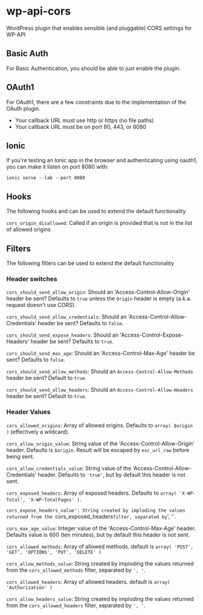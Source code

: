 # wp-api-cors
WordPress plugin that enables sensible (and pluggable) CORS settings for WP-API

Basic Auth
---

For Basic Authentication, you should be able to just enable the plugin.

OAuth1
---

For OAuth1, there are a few constraints due to the implementation of the OAuth plugin.

* Your callback URL must use http or https (no file paths)
* Your callback URL must be on port 80, 443, or 8080

Ionic
---

If you're testing an Ionic app in the browser and authenticating using oauth1, you can make it listen on port 8080 with:

`ionic serve --lab --port 8080`

Hooks
---

The following hooks and can be used to extend the default functionality

`cors_origin_disallowed`: Called if an origin is provided that is not in the list of allowed origins


Filters
---

The following filters can be used to extend the default functionality

### Header switches

`cors_should_send_allow_origin`: Should an 'Access-Control-Allow-Origin' header be sent? Defaults to `true` unless the `Origin` header is empty (a.k.a. request doesn't use CORS).

`cors_should_send_allow_credentials`: Should an 'Access-Control-Allow-Credentials' header be sent? Defaults to `false`.

`cors_should_send_expose_headers`: Should an 'Access-Control-Expose-Headers' header be sent? Defaults to `true`.

`cors_should_send_max_age`: Should an 'Access-Control-Max-Age' header be sent? Defaults to `false`.

`cors_should_send_allow_methods`: Should an `Access-Control-Allow-Methods` header be sent? Default to `true`.

`cors_should_send_allow_headers`: Should an `Access-Control-Allow-Headers` header be sent? Default to `true`.

### Header Values

`cors_allowed_origins`: Array of allowed origins. Defaults to `array( $origin )` (effectively a wildcard).

`cors_allow_origin_value`: String value of the 'Access-Control-Allow-Origin' header. Defaults is `$origin`. Result will be escaped by `esc_url_raw` before being sent.

`cors_allow_credentials_value`: String value of the 'Access-Control-Allow-Credentials' header. Defaults to `'true'`, but by default this header is not sent.

`cors_exposed_headers`: Array of exposed headers. Defaults to `array( 'X-WP-Total', 'X-WP-TotalPages' )`.

`cors_expose_headers_value': String created by imploding the values returned from the `cors_exposed_headers` filter, separated by `', '`.

`cors_max_age_value`: Integer value of the 'Access-Control-Max-Age' header. Defaults value is 600 (ten minutes), but by default this header is not sent.

`cors_allowed_methods`: Array of allowed methods. default is `array( 'POST', 'GET', 'OPTIONS', 'PUT', 'DELETE' )`

`cors_allow_methods_value`: String created by imploding the values returned from the `cors_allowed_methods` filter, separated by `', '`.

`cors_allowed_headers`: Array of allowed headers. default is `array( 'Authorization' )`

`cors_allow_headers_value`: String created by imploding the values returned from the `cors_allowed_headers` filter, separated by `', '`.
